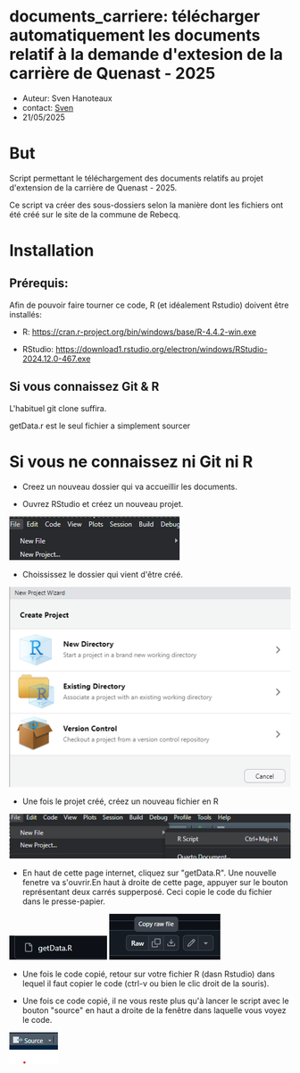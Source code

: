 # documents_carriere: télécharger automatiquement les documents relatif à la demande d'extesion de la carrière de Quenast - 2025

-   Auteur: Sven Hanoteaux
-   contact: [Sven](mailto:sven.rebecq.autrement@gmail.com)
-   21/05/2025

# But

Script permettant le téléchargement des documents relatifs au projet d'extension de la carrière de Quenast - 2025.

Ce script va créer des sous-dossiers selon la manière dont les fichiers ont été créé sur le site de la commune de Rebecq.

# Installation

## Prérequis:

Afin de pouvoir faire tourner ce code, R (et idéalement Rstudio) doivent être installés:

-   R: <https://cran.r-project.org/bin/windows/base/R-4.4.2-win.exe>

-   RStudio: <https://download1.rstudio.org/electron/windows/RStudio-2024.12.0-467.exe>

## Si vous connaissez Git & R

L'habituel git clone suffira.

getData.r est le seul fichier a simplement sourcer

# Si vous ne connaissez ni Git ni R

-   Creez un nouveau dossier qui va accueillir les documents.

-   Ouvrez RStudio et créez un nouveau projet.

![](/img/1.png)

-   Choississez le dossier qui vient d'être créé.

![](/img/2.png)

-   Une fois le projet créé, créez un nouveau fichier en R

![](/img/3.png)

-   En haut de cette page internet, cliquez sur "getData.R". Une nouvelle fenetre va s'ouvrir.En haut à droite de cette page, appuyer sur le bouton représentant deux carrés supperposé. Ceci copie le code du fichier dans le  presse-papier.

![](/img/4.png) ![](/img/5.png)

-   Une fois le code copié, retour sur votre fichier R (dasn Rstudio) dans lequel il faut copier le code (ctrl-v ou bien le clic droit de la souris).


-   Une fois ce code copié, il ne vous reste plus qu'à lancer le script avec le bouton "source" en haut a droite de la fenêtre dans laquelle vous voyez le code.

![](/img/6.png)


